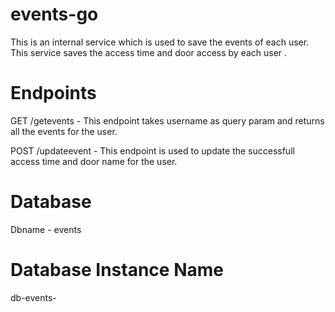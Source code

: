 # events-go
This is an internal service which is used to save the events of each user.
This service saves the access time and door access by each user .

# Endpoints 
GET /getevents - This endpoint takes username as query param and returns all the events for the user.

POST /updateevent - This endpoint is used to update the successfull access time and door name for the user.

# Database
Dbname - events

# Database Instance Name 
db-events-<env>
